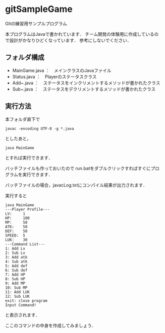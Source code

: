 # gitSampleGame
Gitの練習用サンプルプログラム

本プログラムはJavaで書かれています．
チーム開発の体験用に作成しているので設計がかなりひどくなっています．
参考にしないでください．

## フォルダ構成
- MainGame.java  ：　メインクラスのJavaファイル
- Status.java    ：　Playerのステータスクラス
- Add~.java      ：　ステータスをインクリメントするメソッドが書かれたクラス
- Sub~.java      ：　ステータスをデクリメントするメソッドが書かれたクラス

## 実行方法
本フォルダ直下で
```java:compile
javac -encoding UTF-8 -g *.java
```
としたあと，
```java:run
java MainGame
```
とすれば実行できます．

バッチファイルも作っておいたので
run.batをダブルクリックすればすぐにプログラムを実行できます．

バッチファイルの場合，javacLog.txtにコンパイル結果が出力されます．

実行すると
```java:run
java MainGame
---Player Profile---
LV:     1
HP:     100
MP:     50
ATK:    50
DEF:    50
SPEED:  5
LUK:    30
---Command List---
1: Add Lv
2: Sub Lv
3: Add atk
4: Sub atk
5: Add def
6: Sub def
7: Add HP
8: Sub HP
9: Add MP
10: Sub MP
11: Add LUK
12: Sub LUK
exit: close program
Input Command!
```

と表示されます．

ここのコマンドの中身を作成してみましょう．
